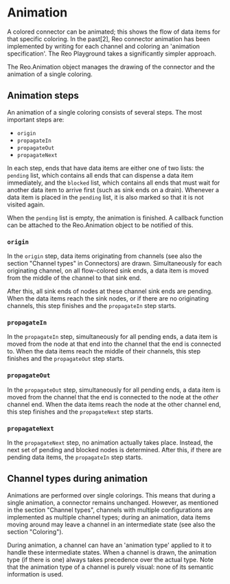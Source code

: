 # Animation
A colored connector can be animated; this shows the flow of data items for that
specific coloring. In the past[2], Reo connector animation has been implemented
by writing for each channel and coloring an 'animation specification'. The Reo
Playground takes a significantly simpler approach.

The Reo.Animation object manages the drawing of the connector and the animation
of a single coloring.

## Animation steps
An animation of a single coloring consists of several steps. The most important
steps are:

- `origin`
- `propagateIn`
- `propagateOut`
- `propagateNext`

In each step, ends that have data items are either one of two lists: the
`pending` list, which contains all ends that can dispense a data item
immediately, and the `blocked` list, which contains all ends that must wait for
another data item to arrive first (such as sink ends on a drain). Whenever a
data item is placed in the `pending` list, it is also marked so that it is not
visited again.

When the `pending` list is empty, the animation is finished. A callback
function can be attached to the Reo.Animation object to be notified of this.

### `origin`
In the `origin` step, data items originating from channels (see also the
section "Channel types" in Connectors) are drawn. Simultaneously for each
originating channel, on all flow-colored sink ends, a data item is moved from
the middle of the channel to that sink end.

After this, all sink ends of nodes at these channel sink ends are pending.
When the data items reach the sink nodes, or if there are no originating
channels, this step finishes and the `propagateIn` step starts.

### `propagateIn`
In the `propagateIn` step, simultaneously for all pending ends, a data item is
moved from the node at that end into the channel that the end is connected to.
When the data items reach the middle of their channels, this step finishes and
the `propagateOut` step starts.

### `propagateOut`
In the `propagateOut` step, simultaneously for all pending ends, a data item is
moved from the channel that the end is connected to the node at the *other*
channel end.  When the data items reach the node at the other channel end, this
step finishes and the `propagateNext` step starts.

### `propagateNext`
In the `propagateNext` step, no animation actually takes place. Instead, the
next set of pending and blocked nodes is determined. After this, if there are
pending data items, the `propagateIn` step starts.

## Channel types during animation
Animations are performed over single colorings. This means that during a single
animation, a connector remains unchanged. However, as mentioned in the section
"Channel types", channels with multiple configurations are implemented as
multiple channel types; during an animation, data items moving around may leave
a channel in an intermediate state (see also the section "Coloring").

During animation, a channel can have an 'animation type' applied to it to
handle these intermediate states. When a channel is drawn, the animation type
(if there is one) always takes precedence over the actual type. Note that the
animation type of a channel is purely visual: none of its semantic information
is used.

